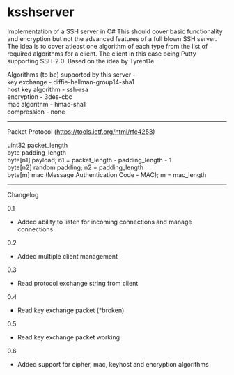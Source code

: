 # ksshserver
Implementation of a SSH server in C#
This should cover basic functionality and encryption but not the advanced features of a full blown SSH server. The idea is to cover atleast one algorithm of each type from the list of required algorithms for a client. The client in this case being Putty supporting SSH-2.0. Based on the idea by TyrenDe.

Algorithms (to be) supported by this server -  
key exchange - diffie-hellman-group14-sha1  
host key algorithm - ssh-rsa  
encryption - 3des-cbc  
mac algorithm - hmac-sha1  
compression - none  

-----------------------------------------------------------
Packet Protocol (https://tools.ietf.org/html/rfc4253)

uint32    packet_length  
byte      padding_length  
byte[n1]  payload; n1 = packet_length - padding_length - 1  
byte[n2]  random padding; n2 = padding_length  
byte[m]   mac (Message Authentication Code - MAC); m = mac_length  

-----------------------------------------------------------

Changelog

0.1
- Added ability to listen for incoming connections and manage connections

0.2
- Added multiple client management

0.3
- Read protocol exchange string from client

0.4
- Read key exchange packet (*broken) 

0.5
- Read key exchange packet working

0.6 
- Added support for cipher, mac, keyhost and encryption algorithms
